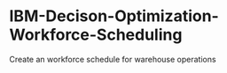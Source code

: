 # IBM-Decison-Optimization-Workforce-Scheduling
Create an workforce schedule for warehouse operations
